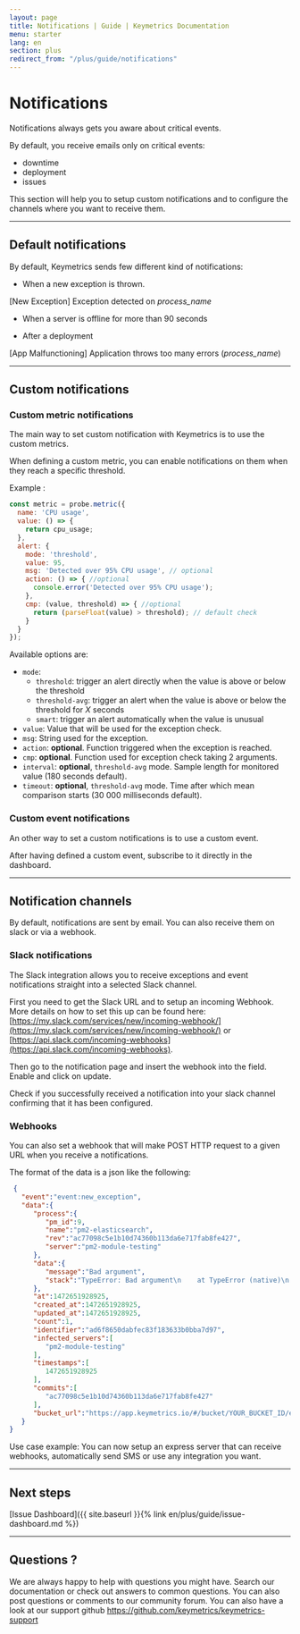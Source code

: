 ```yaml
---
layout: page
title: Notifications | Guide | Keymetrics Documentation
menu: starter
lang: en
section: plus
redirect_from: "/plus/guide/notifications"
---
```


# Notifications

Notifications always gets you aware about critical events.

By default, you receive emails only on critical events:
- downtime
- deployment
- issues

This section will help you to setup custom notifications and to configure the channels where you want to receive them.

---

## Default notifications

By default, Keymetrics sends few different kind of notifications:

- When a new exception is thrown.

[New Exception] Exception detected on *process_name*

- When a server is offline for more than 90 seconds

- After a deployment

[App Malfunctioning] Application throws too many errors (*process_name*)

---

## Custom notifications

### Custom metric notifications

The main way to set custom notification with Keymetrics is to use the custom metrics.

When defining a custom metric, you can enable notifications on them when they reach a specific threshold.

Example :

```javascript
const metric = probe.metric({
  name: 'CPU usage',
  value: () => {
    return cpu_usage;
  },
  alert: {
    mode: 'threshold',
    value: 95,
    msg: 'Detected over 95% CPU usage', // optional
    action: () => { //optional
      console.error('Detected over 95% CPU usage');
    },
    cmp: (value, threshold) => { //optional
      return (parseFloat(value) > threshold); // default check
    }
  }
});
```

Available options are:

- `mode`:
  - `threshold`: trigger an alert directly when the value is above or below the threshold
  - `threshold-avg`: trigger an alert when the value is above or below the threshold for *X* seconds
  - `smart`: trigger an alert automatically when the value is unusual
- `value`: Value that will be used for the exception check.
- `msg`: String used for the exception.
- `action`:  **optional**. Function triggered when the exception is reached.
- `cmp`: **optional**. Function used for exception check taking 2 arguments.
- `interval`: **optional**, `threshold-avg` mode. Sample length for monitored value (180 seconds default).
- `timeout`: **optional**, `threshold-avg` mode. Time after which mean comparison starts (30 000 milliseconds default).

### Custom event notifications

An other way to set a custom notifications is to use a custom event.

After having defined a custom event, subscribe to it directly in the dashboard.

---

## Notification channels

By default, notifications are sent by email. You can also receive them on slack or via a webhook.

### Slack notifications

The Slack integration allows you to receive exceptions and event notifications straight into a selected Slack channel.

First you need to get the Slack URL and to setup an incoming Webhook. More details on how to set this up can be found here: [https://my.slack.com/services/new/incoming-webhook/](https://my.slack.com/services/new/incoming-webhook/) or [https://api.slack.com/incoming-webhooks](https://api.slack.com/incoming-webhooks).

Then go to the notification page and insert the webhook into the field. Enable and click on update.

Check if you successfully received a notification into your slack channel confirming that it has been configured.

### Webhooks

You can also set a webhook that will make POST HTTP request to a given URL when you receive a notifications.

The format of the data is a json like the following:

```json
 {
   "event":"event:new_exception",
   "data":{
      "process":{
         "pm_id":9,
         "name":"pm2-elasticsearch",
         "rev":"ac77098c5e1b10d74360b113da6e717fab8fe427",
         "server":"pm2-module-testing"
      },
      "data":{
         "message":"Bad argument",
         "stack":"TypeError: Bad argument\n    at TypeError (native)\n    at ChildProcess.spawn (internal/child_process.js:274:26)\n    at exports.spawn (child_process.js:362:9)\n    at Object.exports.execFile (child_process.js:151:15)\n    at exports.exec (child_process.js:111:18)\n    at /home/node/pm2-elasticsearch/lib/actions.js:25:5\n    at process.<anonymous> (/home/node/pm2-elasticsearch/node_modules/pmx/lib/actions.js:64:14)\n    at emitTwo (events.js:92:20)\n    at process.emit (events.js:172:7)\n    at handleMessage (internal/child_process.js:695:10)"
      },
      "at":1472651928925,
      "created_at":1472651928925,
      "updated_at":1472651928925,
      "count":1,
      "identifier":"ad6f8650dabfec83f183633b0bba7d97",
      "infected_servers":[
         "pm2-module-testing"
      ],
      "timestamps":[
         1472651928925
      ],
      "commits":[
         "ac77098c5e1b10d74360b113da6e717fab8fe427"
      ],
      "bucket_url":"https://app.keymetrics.io/#/bucket/YOUR_BUCKET_ID/exceptions"
   }
}
```
 
Use case example: You can now setup an express server that can receive webhooks, automatically send SMS or use any integration you want.

---

## Next steps

[Issue Dashboard]({{ site.baseurl }}{% link en/plus/guide/issue-dashboard.md %})

---

## Questions ?

We are always happy to help with questions you might have. Search our documentation or check out answers to common questions. You can also post questions or comments to our community forum. You can also have a look at our support github https://github.com/keymetrics/keymetrics-support